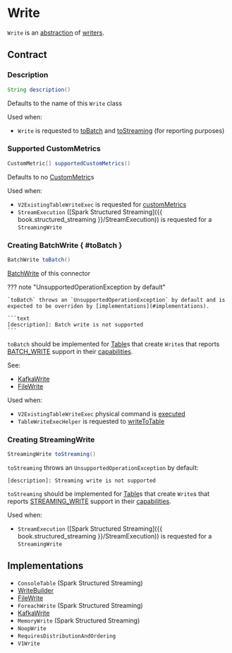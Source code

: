 # Write

`Write` is an [abstraction](#contract) of [writers](#implementations).

## Contract

### <span id="description"> Description

```java
String description()
```

Defaults to the name of this `Write` class

Used when:

* `Write` is requested to [toBatch](#toBatch) and [toStreaming](#toStreaming) (for reporting purposes)

### <span id="supportedCustomMetrics"> Supported CustomMetrics

```java
CustomMetric[] supportedCustomMetrics()
```

Defaults to no [CustomMetric](CustomMetric.md)s

Used when:

* `V2ExistingTableWriteExec` is requested for [customMetrics](../physical-operators/V2ExistingTableWriteExec.md#customMetrics)
* `StreamExecution` ([Spark Structured Streaming]({{ book.structured_streaming }}/StreamExecution)) is requested for a `StreamingWrite`

### Creating BatchWrite { #toBatch }

```java
BatchWrite toBatch()
```

[BatchWrite](BatchWrite.md) of this connector

??? note "UnsupportedOperationException by default"

    `toBatch` throws an `UnsupportedOperationException` by default and is expected to be overriden by [implementations](#implementations).

    ```text
    [description]: Batch write is not supported
    ```

`toBatch` should be implemented for [Table](Table.md)s that create `Write`s that reports [BATCH_WRITE](TableCapability.md#BATCH_WRITE) support in their [capabilities](Table.md#capabilities).

See:

* [KafkaWrite](../kafka/KafkaWrite.md#toBatch)
* [FileWrite](../connectors/FileWrite.md#toBatch)

Used when:

* `V2ExistingTableWriteExec` physical command is [executed](../physical-operators/V2ExistingTableWriteExec.md#run)
* `TableWriteExecHelper` is requested to [writeToTable](../physical-operators/TableWriteExecHelper.md#writeToTable)

### <span id="toStreaming"> Creating StreamingWrite

```java
StreamingWrite toStreaming()
```

`toStreaming` throws an `UnsupportedOperationException` by default:

```text
[description]: Streaming write is not supported
```

`toStreaming` should be implemented for [Table](Table.md)s that create `Write`s that reports [STREAMING_WRITE](TableCapability.md#STREAMING_WRITE) support in their [capabilities](Table.md#capabilities).

Used when:

* `StreamExecution` ([Spark Structured Streaming]({{ book.structured_streaming }}/StreamExecution)) is requested for a `StreamingWrite`

## Implementations

* `ConsoleTable` (Spark Structured Streaming)
* [WriteBuilder](WriteBuilder.md)
* [FileWrite](../connectors/FileWrite.md)
* `ForeachWrite` (Spark Structured Streaming)
* [KafkaWrite](../kafka/KafkaWrite.md)
* `MemoryWrite` (Spark Structured Streaming)
* `NoopWrite`
* `RequiresDistributionAndOrdering`
* `V1Write`
